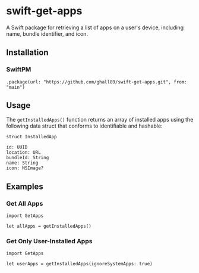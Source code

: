 #  swift-get-apps

A Swift package for retrieving a list of apps on a user's device, including name, bundle identifier, and icon.

## Installation

### SwiftPM
`.package(url: "https://github.com/ghall89/swift-get-apps.git", from: "main")`

## Usage

The `getInstalledApps()` function returns an array of installed apps using the following data struct that conforms to identifiable and hashable:

```
struct InstalledApp

id: UUID
location: URL
bundleId: String
name: String
icon: NSImage?
```

## Examples

### Get All Apps

```
import GetApps

let allApps = getInstalledApps() 
```

### Get Only User-Installed Apps

```
import GetApps

let userApps = getInstalledApps(ignoreSystemApps: true)
```
